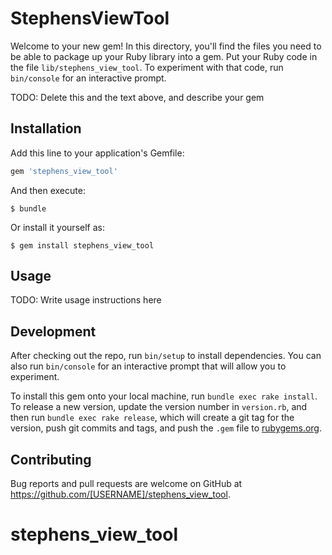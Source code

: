 # StephensViewTool

Welcome to your new gem! In this directory, you'll find the files you need to be able to package up your Ruby library into a gem. Put your Ruby code in the file `lib/stephens_view_tool`. To experiment with that code, run `bin/console` for an interactive prompt.

TODO: Delete this and the text above, and describe your gem

## Installation

Add this line to your application's Gemfile:

```ruby
gem 'stephens_view_tool'
```

And then execute:

    $ bundle

Or install it yourself as:

    $ gem install stephens_view_tool

## Usage

TODO: Write usage instructions here

## Development

After checking out the repo, run `bin/setup` to install dependencies. You can also run `bin/console` for an interactive prompt that will allow you to experiment.

To install this gem onto your local machine, run `bundle exec rake install`. To release a new version, update the version number in `version.rb`, and then run `bundle exec rake release`, which will create a git tag for the version, push git commits and tags, and push the `.gem` file to [rubygems.org](https://rubygems.org).

## Contributing

Bug reports and pull requests are welcome on GitHub at https://github.com/[USERNAME]/stephens_view_tool.

# stephens_view_tool

